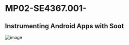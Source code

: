 # MP02-SE4367.001-
Instrumenting Android Apps with Soot
---

![image](https://user-images.githubusercontent.com/60763350/116766904-9613ec80-a9f2-11eb-9554-6a31c8eccdb8.png)
